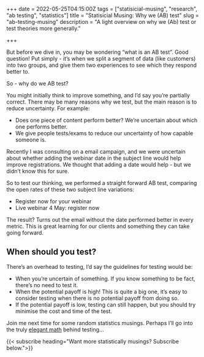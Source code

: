 +++
date = 2022-05-25T04:15:00Z
tags = ["statisicial-musing", "research", "ab testing", "statistics"]
title = "Statisicial Musing: Why we (AB) test"
slug = "ab-testing-musing"
description = "A light overview on why we (Ab) test or test theories more generally."

+++

But before we dive in, you may be wondering “what is an AB test”. Good question! Put simply - it’s when we split a segment of data (like customers) into two groups, and give them two experiences to see which they respond better to. 

So - why do we AB test?

You might initially think to improve something, and I’d say you’re partially correct. There may be many reasons why we test, but the main reason is to reduce uncertainty. For example:

* Does one piece of content perform better? We’re uncertain about which one performs better.
* We give people tests/exams to reduce our uncertainty of how capable someone is.

Recently I was consulting on a email campaign, and we were uncertain about whether adding the webinar date in the subject line would help improve registrations. We thought that adding a date would help - but we didn’t know this for sure.

So to test our thinking, we performed a straight forward AB test, comparing the open rates of these two subject line variations:
* Register now for your webinar
* Live webinar 4 May: register now

The result? Turns out the email without the date performed better in every metric. This is great learning for our clients and something they can take going forward.

## When should you test?

There’s an overhead to testing, I’d say the guidelines for testing would be:

* When you’re uncertain of something. If you know something to be fact, there’s no need to test it.
* When the potential payoff is high! This is quite a big one, it’s easy to consider testing when there is no potential payoff from doing so.
* If the potential payoff is low, testing can still happen, but you should try minimise the cost and time of the test.

Join me next time for some random statistics musings. Perhaps I’ll go into the truly [elegant math](/posts/bayesian-ab-testing-pyro/) behind testing…

{{< subscribe  heading="Want more statistically musings? Subscribe below.">}}
